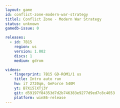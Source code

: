 ```yaml
---
layout: game
id: conflict-zone-modern-war-strategy
titlel: Conflict Zone - Modern War Strategy
status: unknown
gamedb-issue: 0

releases:
  - id: 7B15
    region: us
    version: 1.002
    discs: 1
    medium: gdrom

videos:
  - fingerprint: 7B15 GD-ROM1/1 us
    title: Intro auto run
    hw: i7 2720qm, GeForce 540M
    yt: B7Xi5lXTj3Y
    git: d59197f84353d7d2b746383e9277d9ed7c8c4053
    platform: win86-release
---
```

